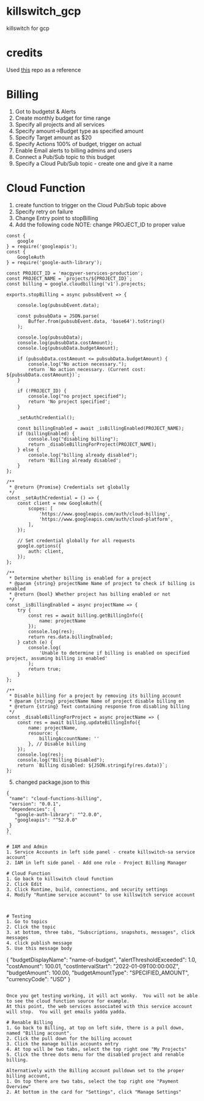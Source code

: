 # killswitch_gcp
killswitch for gcp

# credits
Used [this](https://github.com/aioverlords/Google-Cloud-Platform-Killswitch) repo as a reference



# Billing 
1. Got to budgetst & Alerts
2. Create monthly budget for time range
3. Specify all projects and all services
4. Specify amount->Budget type as specified amount
5. Specify Target amount as $20
6. Specify Actions 100% of budget, trigger on actual
7. Enable Email alerts to billing admins and users
8. Connect a Pub/Sub topic to this budget
9. Specify a Cloud Pub/Sub topic - create one and give it a name

# Cloud Function
1. create function to trigger on the Cloud Pub/Sub topic above
2. Specify retry on failure
3. Change Entry point to stopBilling
4. Add the following code NOTE: change PROJECT_ID to proper value
```
const {
    google
} = require('googleapis');
const {
    GoogleAuth
} = require('google-auth-library');

const PROJECT_ID = 'macgyver-services-production';
const PROJECT_NAME = `projects/${PROJECT_ID}`;
const billing = google.cloudbilling('v1').projects;

exports.stopBilling = async pubsubEvent => {

    console.log(pubsubEvent.data);

    const pubsubData = JSON.parse(
        Buffer.from(pubsubEvent.data, 'base64').toString()
    );

    console.log(pubsubData);
    console.log(pubsubData.costAmount);
    console.log(pubsubData.budgetAmount);

    if (pubsubData.costAmount <= pubsubData.budgetAmount) {
        console.log("No action necessary.");
        return `No action necessary. (Current cost: ${pubsubData.costAmount})`;
    }

    if (!PROJECT_ID) {
        console.log("no project specified");
        return 'No project specified';
    }

    _setAuthCredential();

    const billingEnabled = await _isBillingEnabled(PROJECT_NAME);
    if (billingEnabled) {
        console.log("disabling billing");
        return _disableBillingForProject(PROJECT_NAME);
    } else {
        console.log("billing already disabled");
        return 'Billing already disabled';
    }
};

/**
 * @return {Promise} Credentials set globally
 */
const _setAuthCredential = () => {
    const client = new GoogleAuth({
        scopes: [
            'https://www.googleapis.com/auth/cloud-billing',
            'https://www.googleapis.com/auth/cloud-platform',
        ],
    });

    // Set credential globally for all requests
    google.options({
        auth: client,
    });
};

/**
 * Determine whether billing is enabled for a project
 * @param {string} projectName Name of project to check if billing is enabled
 * @return {bool} Whether project has billing enabled or not
 */
const _isBillingEnabled = async projectName => {
    try {
        const res = await billing.getBillingInfo({
            name: projectName
        });
        console.log(res);
        return res.data.billingEnabled;
    } catch (e) {
        console.log(
            'Unable to determine if billing is enabled on specified project, assuming billing is enabled'
        );
        return true;
    }
};

/**
 * Disable billing for a project by removing its billing account
 * @param {string} projectName Name of project disable billing on
 * @return {string} Text containing response from disabling billing
 */
const _disableBillingForProject = async projectName => {
    const res = await billing.updateBillingInfo({
        name: projectName,
        resource: {
            billingAccountName: ''
        }, // Disable billing
    });
    console.log(res);
    console.log("Billing Disabled");
    return `Billing disabled: ${JSON.stringify(res.data)}`;
};
```
5. changed package.json to this
```
{
 "name": "cloud-functions-billing",
 "version": "0.0.1",
 "dependencies": {
   "google-auth-library": "^2.0.0",
   "googleapis": "^52.0.0"
 }
}
``

# IAM and Admin
1. Service Accounts in left side panel - create killswitch-sa service account`
2. IAM in left side panel - Add one role - Project Billing Manager

# Cloud Function
1. Go back to killswitch cloud function
2. Click Edit
3. Click Runtime, build, connections, and security settings
4. Modify "Runtime service account" to use killswitch service account



# Testing
1. Go to topics
2. Click the topic
3. at bottom, three tabs, "Subscriptions, snapshots, messages", click messages
4. click publish message
5. Use this message body
```
{
    "budgetDisplayName": "name-of-budget",
    "alertThresholdExceeded": 1.0,
    "costAmount": 100.01,
    "costIntervalStart": "2022-01-09T00:00:00Z",
    "budgetAmount": 100.00,
    "budgetAmountType": "SPECIFIED_AMOUNT",
    "currencyCode": "USD"
}
```

Once you get testing working, it will act wonky.  You will not be able to see the cloud function source for example.
At this point, the web services associated with this service account will stop.  You will get emails yadda yadda.

# Renable Billing
1. Go back to Billing, at top on left side, there is a pull down, named "Billing account".  
2. Click the pull down for the billing account
3. Click the manage billin accounts entry
4. At top will be two tabs, select the top right one "My Projects"
5. Click the three dots menu for the disabled project and renable billing.

Alternatively with the Billing account pulldown set to the proper billing account, 
1. On top there are two tabs, select the top right one "Payment Overview"
2. At bottom in the card for "Settings", click "Manage Settings"



